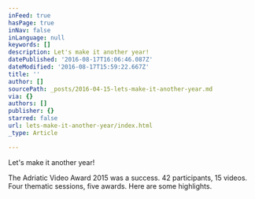 ```yaml
---
inFeed: true
hasPage: true
inNav: false
inLanguage: null
keywords: []
description: Let's make it another year!
datePublished: '2016-08-17T16:06:46.087Z'
dateModified: '2016-08-17T15:59:22.667Z'
title: ''
author: []
sourcePath: _posts/2016-04-15-lets-make-it-another-year.md
via: {}
authors: []
publisher: {}
starred: false
url: lets-make-it-another-year/index.html
_type: Article

---
```

Let's make it another year!

The Adriatic Video Award 2015 was a success. 42 participants, 15 videos. Four thematic sessions, five awards. Here are some highlights.